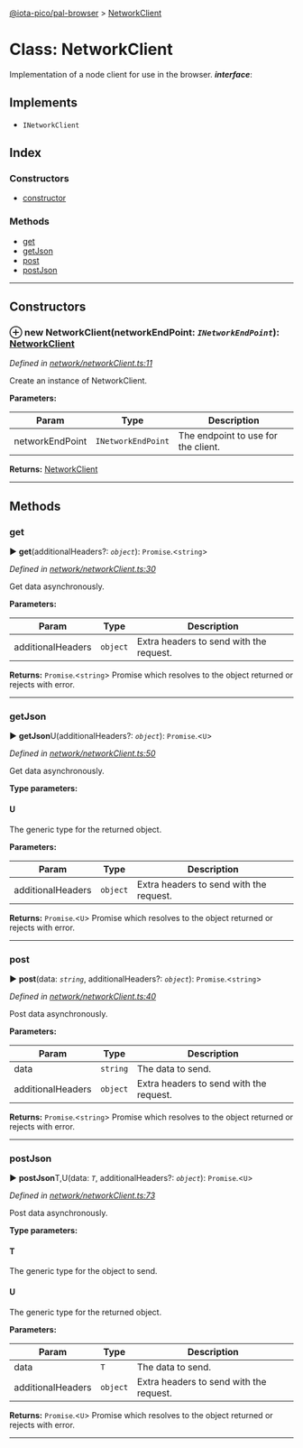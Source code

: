 [@iota-pico/pal-browser](../README.md) > [NetworkClient](../classes/networkclient.md)



# Class: NetworkClient


Implementation of a node client for use in the browser.
*__interface__*: 


## Implements

* `INetworkClient`

## Index

### Constructors

* [constructor](networkclient.md#constructor)


### Methods

* [get](networkclient.md#get)
* [getJson](networkclient.md#getjson)
* [post](networkclient.md#post)
* [postJson](networkclient.md#postjson)



---
## Constructors
<a id="constructor"></a>


### ⊕ **new NetworkClient**(networkEndPoint: *`INetworkEndPoint`*): [NetworkClient](networkclient.md)


*Defined in [network/networkClient.ts:11](https://github.com/iotaeco/iota-pico-pal-browser/blob/2281cb6/src/network/networkClient.ts#L11)*



Create an instance of NetworkClient.


**Parameters:**

| Param | Type | Description |
| ------ | ------ | ------ |
| networkEndPoint | `INetworkEndPoint`   |  The endpoint to use for the client. |





**Returns:** [NetworkClient](networkclient.md)

---


## Methods
<a id="get"></a>

###  get

► **get**(additionalHeaders?: *`object`*): `Promise`.<`string`>



*Defined in [network/networkClient.ts:30](https://github.com/iotaeco/iota-pico-pal-browser/blob/2281cb6/src/network/networkClient.ts#L30)*



Get data asynchronously.


**Parameters:**

| Param | Type | Description |
| ------ | ------ | ------ |
| additionalHeaders | `object`   |  Extra headers to send with the request. |





**Returns:** `Promise`.<`string`>
Promise which resolves to the object returned or rejects with error.






___

<a id="getjson"></a>

###  getJson

► **getJson**U(additionalHeaders?: *`object`*): `Promise`.<`U`>



*Defined in [network/networkClient.ts:50](https://github.com/iotaeco/iota-pico-pal-browser/blob/2281cb6/src/network/networkClient.ts#L50)*



Get data asynchronously.


**Type parameters:**

#### U 

The generic type for the returned object.

**Parameters:**

| Param | Type | Description |
| ------ | ------ | ------ |
| additionalHeaders | `object`   |  Extra headers to send with the request. |





**Returns:** `Promise`.<`U`>
Promise which resolves to the object returned or rejects with error.






___

<a id="post"></a>

###  post

► **post**(data: *`string`*, additionalHeaders?: *`object`*): `Promise`.<`string`>



*Defined in [network/networkClient.ts:40](https://github.com/iotaeco/iota-pico-pal-browser/blob/2281cb6/src/network/networkClient.ts#L40)*



Post data asynchronously.


**Parameters:**

| Param | Type | Description |
| ------ | ------ | ------ |
| data | `string`   |  The data to send. |
| additionalHeaders | `object`   |  Extra headers to send with the request. |





**Returns:** `Promise`.<`string`>
Promise which resolves to the object returned or rejects with error.






___

<a id="postjson"></a>

###  postJson

► **postJson**T,U(data: *`T`*, additionalHeaders?: *`object`*): `Promise`.<`U`>



*Defined in [network/networkClient.ts:73](https://github.com/iotaeco/iota-pico-pal-browser/blob/2281cb6/src/network/networkClient.ts#L73)*



Post data asynchronously.


**Type parameters:**

#### T 

The generic type for the object to send.

#### U 

The generic type for the returned object.

**Parameters:**

| Param | Type | Description |
| ------ | ------ | ------ |
| data | `T`   |  The data to send. |
| additionalHeaders | `object`   |  Extra headers to send with the request. |





**Returns:** `Promise`.<`U`>
Promise which resolves to the object returned or rejects with error.






___


